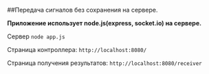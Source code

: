 ##Передача сигналов без сохранения на сервере.

**Приложение использует node.js(express, socket.io) на сервере.**

Сервер `node app.js`

Страница контроллера: `http://localhost:8080/`

Страница получения результатов: `http://localhost:8080/receiver`
